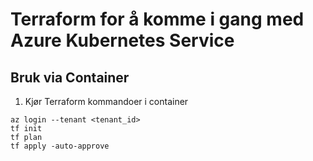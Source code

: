 # Terraform for å komme i gang med Azure Kubernetes Service #

## Bruk via Container ##

1. Kjør Terraform kommandoer i container

```
az login --tenant <tenant_id>
tf init
tf plan
tf apply -auto-approve
```
